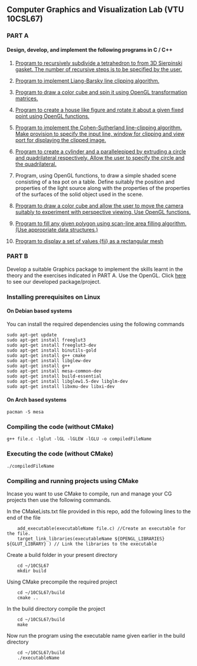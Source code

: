 ## Computer Graphics and Visualization Lab (VTU 10CSL67)

### PART A
#### Design, develop, and implement the following programs in C / C++ 
1. [Program to recursively subdivide a tetrahedron to from 3D Sierpinski gasket. The number of recursive steps is to  be  specified by the user.](https://raw.githubusercontent.com/Akhilsudh/10CSL67/master/1.c)

2. [Program to implement Liang-Barsky line clipping algorithm.](https://raw.githubusercontent.com/Akhilsudh/10CSL67/master/2.c)  

3. [Program to draw a color cube and spin it using OpenGL transformation matrices.](https://raw.githubusercontent.com/Akhilsudh/10CSL67/master/3.c) 

4. [Program to create a house like figure and rotate it about a given fixed point using OpenGL functions.](https://raw.githubusercontent.com/Akhilsudh/10CSL67/master/4.c)

5. [Program to implement the Cohen-Sutherland line-clipping algorithm.  Make  provision to specify the input line, window for clipping and view port for displaying the clipped image.](https://raw.githubusercontent.com/Akhilsudh/10CSL67/master/5.c)

6. [Program to create a cylinder and a parallelepiped by extruding  a circle and quadrilateral respectively. Allow the user to specify the circle and the quadrilateral.](https://raw.githubusercontent.com/Akhilsudh/10CSL67/master/6.c)  

7. Program, using OpenGL functions, to draw a simple shaded scene consisting of a tea pot on a table. Define suitably the  position and properties of the light source along with the properties of the properties of the surfaces of the solid object used in the scene. 

8. [Program to draw a color cube and allow the user to move the camera suitably to experiment with perspective viewing. Use OpenGL functions.](https://raw.githubusercontent.com/Akhilsudh/10CSL67/master/8.c) 

9. [Program to fill any given polygon using scan-line area filling algorithm. (Use appropriate data structures.)](https://raw.githubusercontent.com/Akhilsudh/10CSL67/master/9.c) 

10. [Program to display a set of values {fij} as a rectangular mesh](https://raw.githubusercontent.com/Akhilsudh/10CSL67/master/10.c)

### PART B
Develop a suitable Graphics package to implement the skills learnt in the theory and the exercises indicated in PART A. Use the OpenGL. Click [here](https://github.com/Akhilsudh/MineSweeper-CG-Project) to see our developed package/project.

### Installing prerequisites on Linux
#### On Debian based systems
You can install the required dependencies using the following commands

    sudo apt-get update
    sudo apt-get install freeglut3
    sudo apt-get install freeglut3-dev
    sudo apt-get install binutils-gold
    sudo apt-get install g++ cmake
    sudo apt-get install libglew-dev
    sudo apt-get install g++
    sudo apt-get install mesa-common-dev
    sudo apt-get install build-essential
    sudo apt-get install libglew1.5-dev libglm-dev
    sudo apt-get install libxmu-dev libxi-dev
    
#### On Arch based systems
    pacman -S mesa

### Compiling the code (without CMake)

    g++ file.c -lglut -lGL -lGLEW -lGLU -o compiledFileName
### Executing the  code (without CMake)

    ./compiledFileName
    
### Compiling and running projects using CMake
   Incase you want to use CMake to compile, run and manage your CG projects then use the following commands.
   
   In the CMakeLists.txt file provided in this repo, add the following lines to the end of the file
   
        add_executable(executableName file.c) //Create an executable for the file.
        target_link_libraries(executableName ${OPENGL_LIBRARIES} ${GLUT_LIBRARY} ) // Link the libraries to the executable

   Create a build folder in your present directory
    
        cd ~/10CSL67
        mkdir build
        
   Using CMake precompile the required project
    
        cd ~/10CSL67/build
        cmake ..
      
   In the build directory compile the project
        
        cd ~/10CSL67/build
        make
   
   Now run the program using the executable name given earlier in the build directory
   
        cd ~/10CSL67/build
        ./executableName
   
